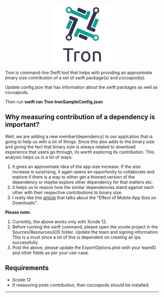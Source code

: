 
<p align="center">
 <img src="https://github.com/chiragramani/Tron/blob/main/tron.png?raw=true">
</p>

Tron is command-line Swift tool that helps with providing an approximate binary size contribution of a set of swift package(s) and cocoapod(s).

Update config.json that has information about the swift packages as well as cocoapods. 

Then run **swift run Tron tronSampleConfig.json**

## Why measuring contribution of a dependency is important?

Well, we are adding a new member(dependency) to our applcation that is going to help us with a lot of things. Since this also adds to the binary size and giving the fact that binary size is always related to download experience that users go through, its worth exploring its contribution. This analysis helps us in a lot of ways:
1. It gives an approximate idea of the app size increase. If the size increase is surprising, it again opens an opportunity to collaborate and explore if there is a way to either get a thinned version of the dependency or maybe explore other dependency for that matters etc.
2. It helps us to reason how the similar dependencies stand against each other with their respective contributions to binary size. 
3. I really like this [article](https://segment.com/blog/mobile-app-size-effect-on-downloads/) that talks about the "Effect of Mobile App Size on Downloads".  

**Please note:**
1. Currently, the above works only with Xcode 12.
2. Before running the swift command, please open the xcode project in the Sources/Resources/iOS folder. Update the team and signing information. This is a must since a lot of this is dependent on creating an ipa successfully. 
3. Post the above, please update the ExportOptions.plist with your teamID and other fields as per your use-case.


## Requirements

- Xcode 12
- If measuring pods contribution, then cocoapods should be installed.
---
